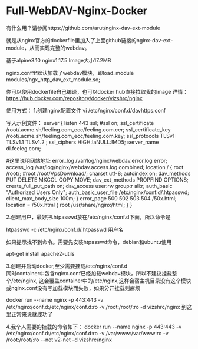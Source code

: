 # Full-WebDAV-Nginx-Docker
有什么用？请参阅https://github.com/arut/nginx-dav-ext-module

就是从nginx官方的dockerfile里加入了上面github链接的nginx-dav-ext-module，从而实现完整的webdav。

基于alpine3.10 nginx1.17.5 Image大小17.2MB 

nginx.conf里默认加载了webdav模块，即load_module modules/ngx_http_dav_ext_module.so;

你可以使用dockerfile自己编译，也可以docker hub直接拉取我的Image
详情：https://hub.docker.com/repository/docker/vizshrc/nginx

使用方式：
1.创建nginx配置文件
vi /etc/nginx/conf.d/davhttps.conf

写入示例文件：
server {
  listen  443 ssl;
  #ssl on;
  ssl_certificate       /root/.acme.sh/feeling.com_ecc/feeling.com.cer;
  ssl_certificate_key   /root/.acme.sh/feeling.com_ecc/feeling.com.key;
  ssl_protocols         TLSv1 TLSv1.1 TLSv1.2 ;
  ssl_ciphers           HIGH:!aNULL:!MD5;
  server_name           dl.feeleg.com;

#这里说明网站地址
    error_log /var/log/nginx/webdav.error.log error;
    access_log  /var/log/nginx/webdav.access.log combined;
    location / {
        root /root/;
        #root /root/VpsDownload/;
        charset utf-8;
        autoindex on;
        dav_methods PUT DELETE MKCOL COPY MOVE;
        dav_ext_methods PROPFIND OPTIONS;
        create_full_put_path  on;
        dav_access user:rw group:r all:r;
        auth_basic "Authorized Users Only";
        auth_basic_user_file /etc/nginx/conf.d/.htpasswd;
        client_max_body_size 100m;
    }
    error_page   500 502 503 504  /50x.html;
    location = /50x.html {
   root   /usr/share/nginx/html;
   }
}

2.创建用户，最好把.htpasswd放在/etc/nginx/conf.d下面，所以命令是

htpasswd -c /etc/nginx/conf.d/.htpasswd 用户名

如果提示找不到命令。需要先安装htpasswd命令，debian和ubuntu使用

apt-get install apache2-utils

3.创建并启动docker,至少需要挂载/etc/nginx/conf.d  
  同时container中包含nginx.conf已经加载webdav模块，所以不建议挂载整个/etc/nginx,
  这会覆盖container中的/etc/nginx,这样会宿主机目录没有这个模块或nginx.conf没有写加载模块而失败，如果分开挂载则麻烦

docker run --name nginx -p 443:443 -v /etc/nginx/conf.d:/etc/nginx/conf.d:ro -v /root:/root/:ro -d vizshrc/nginx
到这里正常来说就成功了

4.我个人需要的挂载的命令如下：
docker run --name nginx -p 443:443 -v /etc/nginx/conf.d:/etc/nginx/conf.d:ro -v /var/www:/var/www:ro -v /root:/root/:ro --net v2-net -d vizshrc/nginx

